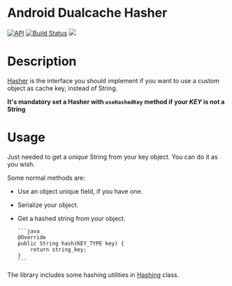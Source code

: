 Android Dualcache Hasher
========================
[![API](https://img.shields.io/badge/API-12%2B-blue.svg?style=flat)](https://android-arsenal.com/api?level=12)
[![Build Status](https://travis-ci.org/iagocanalejas/dualcache.svg?branch=master)](https://travis-ci.org/iagocanalejas/dualcache)
[![](https://jitpack.io/v/iagocanalejas/dualcache.svg)](https://jitpack.io/#iagocanalejas/dualcache)


# Description
[Hasher<K>](dualcache/src/main/java/com/iagocanalejas/dualcache/interfaces/Hasher.java) is the interface you should implement if you want to use a custom object as cache key, instead of String.

**It's mandatory set a Hasher with `useHashedKey` method if your _KEY_ is not a String**


# Usage
Just needed to get a _unique_ String from your key object. You can do it as you wish.

  Some normal methods are:
  - Use an object unique field, if you have one.
  - Serialize your object.
  - Get a hashed string from your object.

		```java
		@Override
        public String hash(KEY_TYPE key) {
            return string_key;
        }
		```

The library includes some hashing utilities in [Hashing](dualcache/src/main/java/com/iagocanalejas/dualcache/hashing/Hashing.java) class.